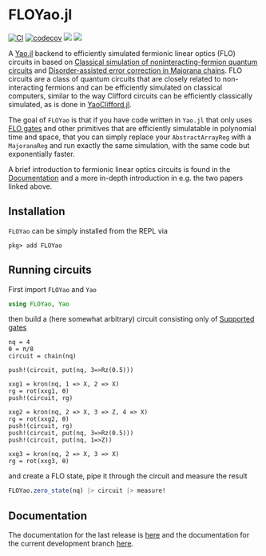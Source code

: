 # FLOYao.jl

[![CI][ci-img]][ci-url]
[![codecov][codecov-img]](codecov-url)
[![][docs-stable-img]][docs-stable-url]
[![][docs-dev-img]][docs-dev-url]


A [Yao.jl](https://github.com/QuantumBFS/Yao.jl) backend to efficiently simulated
fermionic linear optics (FLO) circuits in  based on
[Classical simulation of noninteracting-fermion quantum circuits](https://arxiv.org/abs/quant-ph/0108010)
and [Disorder-assisted error correction in Majorana chains](https://arxiv.org/abs/1108.3845).
FLO circuits are a class of quantum circuits that are closely related to
non-interacting fermions and can be efficiently simulated on classical
computers, similar to the way Clifford circuits can be efficiently classically
simulated, as is done in
[YaoClifford.jl](https://github.com/QuantumBFS/YaoClifford.jl).

The goal of `FLOYao` is that if you have code written in `Yao.jl` that only 
uses [FLO gates](https://quantumbfs.github.io/FLOYao.jl/stable/supported_gates/)
and other primitives that are efficiently simulatable in polynomial time and 
space, that you can simply replace your `AbstractArrayReg` with a `MajoranaReg`
and run exactly the same simulation, with the same code but exponentially faster.

A brief introduction to fermionic linear optics circuits is found in the 
[Documentation](docs-stable-url) and a more in-depth introduction in e.g. the two papers linked above.


## Installation
`FLOYao` can be simply installed from the REPL via

```jl-repl
pkg> add FLOYao
```

## Running circuits
First import `FLOYao` and `Yao`
```julia
using FLOYao, Yao
```
then build a (here somewhat arbitrary) circuit consisting only of [Supported gates](https://quantumbfs.github.io/FLOYao.jl/stable/background/)

```jldoctest quickstart; output=false
nq = 4
θ = π/8
circuit = chain(nq)

push!(circuit, put(nq, 3=>Rz(0.5)))

xxg1 = kron(nq, 1 => X, 2 => X)
rg = rot(xxg1, θ)
push!(circuit, rg)  

xxg2 = kron(nq, 2 => X, 3 => Z, 4 => X)
rg = rot(xxg2, θ)
push!(circuit, rg)  
push!(circuit, put(nq, 3=>Rz(0.5)))
push!(circuit, put(nq, 1=>Z))

xxg3 = kron(nq, 2 => X, 3 => X)
rg = rot(xxg3, θ)
```

and create a FLO state, pipe it through the circuit and measure the result

```julia
FLOYao.zero_state(nq) |> circuit |> measure!
```

## Documentation
The documentation for the last release is [here](docs-stable-url) and the documentation
for the current development branch [here](docs-dev-url).

[ci-img]: https://github.com/QuantumBFS/FLOYao.jl/workflows/CI/badge.svg
[ci-url]: https://github.com/QuantumBFS/FLOYao.jl/actions
[codecov-img]: https://codecov.io/gh/QuantumBFS/FLOYao.jl/branch/master/graph/badge.svg?token=U604BQGRV1
[codecov-url]: https://codecov.io/gh/QuantumBFS/FLOYao.jl
[docs-dev-img]: https://img.shields.io/badge/docs-dev-blue.svg
[docs-dev-url]: https://QuantumBFS.github.io/FLOYao.jl/dev/
[docs-stable-img]: https://img.shields.io/badge/docs-stable-blue.svg
[docs-stable-url]: https://QuantumBFS.github.io/FLOYao.jl/stable


